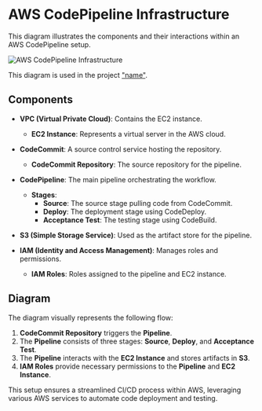 # AWS CodePipeline Infrastructure

This diagram illustrates the components and their interactions within an AWS CodePipeline setup.

![AWS CodePipeline Infrastructure](../images/aws_codepipeline_infrastructure.png)

This diagram is used in the project ["name"](https://github.com/DimitryZH/cloudformation-codepipeline).

## Components

- **VPC (Virtual Private Cloud)**: Contains the EC2 instance.

  - **EC2 Instance**: Represents a virtual server in the AWS cloud.

- **CodeCommit**: A source control service hosting the repository.

  - **CodeCommit Repository**: The source repository for the pipeline.

- **CodePipeline**: The main pipeline orchestrating the workflow.

  - **Stages**:
    - **Source**: The source stage pulling code from CodeCommit.
    - **Deploy**: The deployment stage using CodeDeploy.
    - **Acceptance Test**: The testing stage using CodeBuild.

- **S3 (Simple Storage Service)**: Used as the artifact store for the pipeline.

- **IAM (Identity and Access Management)**: Manages roles and permissions.
  - **IAM Roles**: Roles assigned to the pipeline and EC2 instance.

## Diagram

The diagram visually represents the following flow:

1. **CodeCommit Repository** triggers the **Pipeline**.
2. The **Pipeline** consists of three stages: **Source**, **Deploy**, and **Acceptance Test**.
3. The **Pipeline** interacts with the **EC2 Instance** and stores artifacts in **S3**.
4. **IAM Roles** provide necessary permissions to the **Pipeline** and **EC2 Instance**.

This setup ensures a streamlined CI/CD process within AWS, leveraging various AWS services to automate code deployment and testing.
